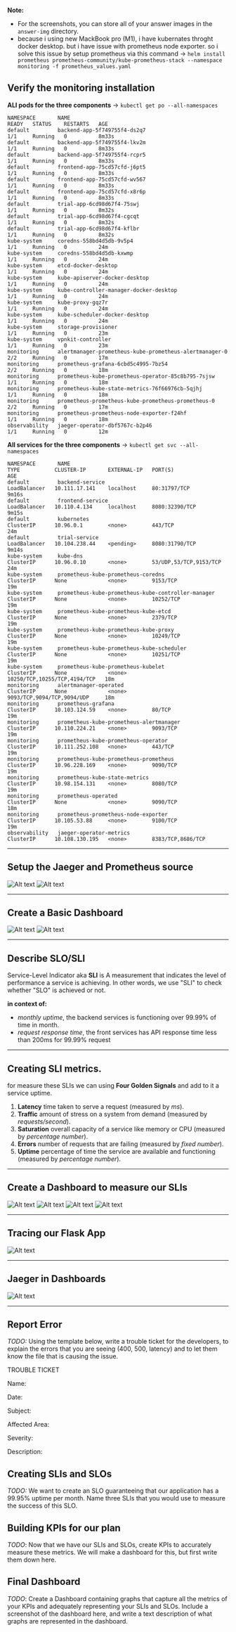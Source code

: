 **Note:**
- For the screenshots, you can store all of your answer images in the `answer-img` directory.
- because i using new MackBook pro (M1), i have kubernates throght docker desktop. but i have issue with prometheus node
exporter. so i solve this issue by setup prometheus via this command -> 
`helm install prometheus prometheus-community/kube-prometheus-stack --namespace monitoring -f prometheus_values.yaml`

## Verify the monitoring installation
**ALl pods for the three components** -> `kubectl get po --all-namespaces`
```
NAMESPACE       NAME                                                     READY   STATUS    RESTARTS   AGE
default         backend-app-5f749755f4-ds2q7                             1/1     Running   0          8m33s
default         backend-app-5f749755f4-lkv2m                             1/1     Running   0          8m33s
default         backend-app-5f749755f4-rcpr5                             1/1     Running   0          8m33s
default         frontend-app-75cd57cfd-j6pt5                             1/1     Running   0          8m33s
default         frontend-app-75cd57cfd-wv567                             1/1     Running   0          8m33s
default         frontend-app-75cd57cfd-x8r6p                             1/1     Running   0          8m33s
default         trial-app-6cd98d67f4-75swj                               1/1     Running   0          8m32s
default         trial-app-6cd98d67f4-cgcqt                               1/1     Running   0          8m32s
default         trial-app-6cd98d67f4-kflbr                               1/1     Running   0          8m32s
kube-system     coredns-558bd4d5db-9v5p4                                 1/1     Running   0          24m
kube-system     coredns-558bd4d5db-kxwmp                                 1/1     Running   0          24m
kube-system     etcd-docker-desktop                                      1/1     Running   0          24m
kube-system     kube-apiserver-docker-desktop                            1/1     Running   0          24m
kube-system     kube-controller-manager-docker-desktop                   1/1     Running   0          24m
kube-system     kube-proxy-gqz7r                                         1/1     Running   0          24m
kube-system     kube-scheduler-docker-desktop                            1/1     Running   0          24m
kube-system     storage-provisioner                                      1/1     Running   0          23m
kube-system     vpnkit-controller                                        1/1     Running   0          23m
monitoring      alertmanager-prometheus-kube-prometheus-alertmanager-0   2/2     Running   0          17m
monitoring      prometheus-grafana-6cbd5c4995-7bz54                      2/2     Running   0          18m
monitoring      prometheus-kube-prometheus-operator-85c8b795-7sjsw       1/1     Running   0          18m
monitoring      prometheus-kube-state-metrics-76f66976cb-5qjhj           1/1     Running   0          18m
monitoring      prometheus-prometheus-kube-prometheus-prometheus-0       2/2     Running   0          17m
monitoring      prometheus-prometheus-node-exporter-f24hf                1/1     Running   0          18m
observability   jaeger-operator-dbf5767c-b2p46                           1/1     Running   0          12m
```

**All services for the three components** -> `kubectl get svc --all-namespaces`
```
NAMESPACE       NAME                                                 TYPE           CLUSTER-IP       EXTERNAL-IP   PORT(S)                        AGE
default         backend-service                                      LoadBalancer   10.111.17.141    localhost     80:31797/TCP                   9m16s
default         frontend-service                                     LoadBalancer   10.110.4.134     localhost     8080:32390/TCP                 9m15s
default         kubernetes                                           ClusterIP      10.96.0.1        <none>        443/TCP                        24m
default         trial-service                                        LoadBalancer   10.104.238.44    <pending>     8080:31790/TCP                 9m14s
kube-system     kube-dns                                             ClusterIP      10.96.0.10       <none>        53/UDP,53/TCP,9153/TCP         24m
kube-system     prometheus-kube-prometheus-coredns                   ClusterIP      None             <none>        9153/TCP                       19m
kube-system     prometheus-kube-prometheus-kube-controller-manager   ClusterIP      None             <none>        10252/TCP                      19m
kube-system     prometheus-kube-prometheus-kube-etcd                 ClusterIP      None             <none>        2379/TCP                       19m
kube-system     prometheus-kube-prometheus-kube-proxy                ClusterIP      None             <none>        10249/TCP                      19m
kube-system     prometheus-kube-prometheus-kube-scheduler            ClusterIP      None             <none>        10251/TCP                      19m
kube-system     prometheus-kube-prometheus-kubelet                   ClusterIP      None             <none>        10250/TCP,10255/TCP,4194/TCP   18m
monitoring      alertmanager-operated                                ClusterIP      None             <none>        9093/TCP,9094/TCP,9094/UDP     18m
monitoring      prometheus-grafana                                   ClusterIP      10.103.124.59    <none>        80/TCP                         19m
monitoring      prometheus-kube-prometheus-alertmanager              ClusterIP      10.110.224.21    <none>        9093/TCP                       19m
monitoring      prometheus-kube-prometheus-operator                  ClusterIP      10.111.252.108   <none>        443/TCP                        19m
monitoring      prometheus-kube-prometheus-prometheus                ClusterIP      10.96.228.169    <none>        9090/TCP                       19m
monitoring      prometheus-kube-state-metrics                        ClusterIP      10.98.154.131    <none>        8080/TCP                       19m
monitoring      prometheus-operated                                  ClusterIP      None             <none>        9090/TCP                       18m
monitoring      prometheus-prometheus-node-exporter                  ClusterIP      10.105.53.88     <none>        9100/TCP                       19m
observability   jaeger-operator-metrics                              ClusterIP      10.108.130.195   <none>        8383/TCP,8686/TCP
```
-------

## Setup the Jaeger and Prometheus source
![Alt text](./answer-img/grafana-login.png?raw=true "Grafana")
![Alt text](./answer-img/grafana-data-source.png?raw=true "Grafana data source")

-------

## Create a Basic Dashboard
![Alt text](./answer-img/prometheus-dashboard-1.png?raw=true "basic-grafana")
![Alt text](./answer-img/prometheus-dashboard-2.png?raw=true "basic-grafana")

-------

## Describe SLO/SLI
Service-Level Indicator aka **SLI** is A measurement that indicates the level of performance a service is achieving. In other words, we use "SLI" to check whether "SLO" is achieved or not.

**in context of:**
- *monthly uptime*, the backend services is functioning over 99.99% of time in month.
- *request response time*, the front services has API response time less than 200ms for 99.99% request
-------

## Creating SLI metrics.
for measure these SLIs we can using **Four Golden Signals** and add to it a service uptime.
1. **Latency** time taken to serve a request (measured by *ms*).
2. **Traffic** amount of stress on a system from demand (measured by *requests/second*).
3. **Saturation** overall capacity of a service like memory or CPU (measured by *percentage number*).
4. **Errors** number of requests that are failing (measured by *fixed number*).
5. **Uptime** percentage of time the service are available and functioning (measured by *percentage number*).
-------

## Create a Dashboard to measure our SLIs
![Alt text](./answer-img/dashboard.png?raw=true "dashboard")
![Alt text](./answer-img/uptime.png?raw=true "uptime")
![Alt text](./answer-img/40X-error.png?raw=true "40-x")
![Alt text](./answer-img/50X-error.png?raw=true "50-x")

-------

## Tracing our Flask App
![Alt text](./answer-img/jaeger-dashboard.png?raw=true "jaeger-dashboard")

--------

## Jaeger in Dashboards
![Alt text](./answer-img/grafana-tracing.png?raw=true "grafana-tracing")

--------

## Report Error
*TODO:* Using the template below, write a trouble ticket for the developers, to explain the errors that you are seeing (400, 500, latency) and to let them know the file that is causing the issue.

TROUBLE TICKET

Name:

Date:

Subject:

Affected Area:

Severity:

Description:


## Creating SLIs and SLOs
*TODO:* We want to create an SLO guaranteeing that our application has a 99.95% uptime per month. Name three SLIs that you would use to measure the success of this SLO.

## Building KPIs for our plan
*TODO*: Now that we have our SLIs and SLOs, create KPIs to accurately measure these metrics. We will make a dashboard for this, but first write them down here.

## Final Dashboard
*TODO*: Create a Dashboard containing graphs that capture all the metrics of your KPIs and adequately representing your SLIs and SLOs. Include a screenshot of the dashboard here, and write a text description of what graphs are represented in the dashboard.  
